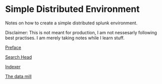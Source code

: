 # Simple Distributed Environment
Notes on how to create a simple distributed splunk environment.

Disclaimer: This is not meant for production, I am not nessesarly following best practises. I am merely taking notes while I learn stuff.

[Preface](./doc/preface.md)

[Search Head](./doc/search_head.md)

[Indexer](./doc/indexer.md)

[The data mill](./doc/datamill.md)
